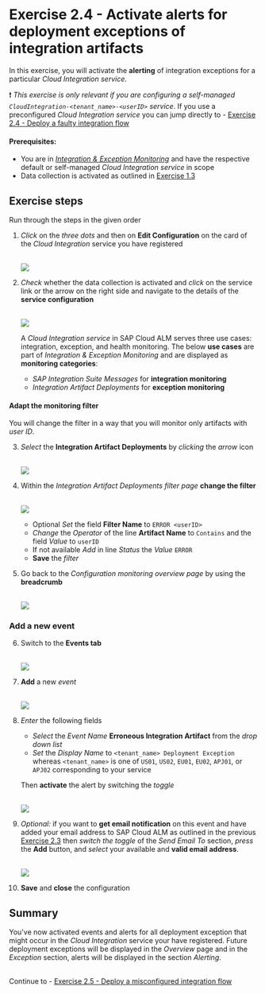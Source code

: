 # Exercise 2.4 - Activate alerts for deployment exceptions of integration artifacts

In this exercise, you will activate the **alerting** of integration exceptions for a particular *Cloud Integration service*. 

 :heavy_exclamation_mark: *This exercise is only relevant if you are configuring a self-managed `CloudIntegration-<tenant_name>-<userID>` service*. If you use a preconfigured *Cloud Integration service* you can jump directly to - [Exercise 2.4 - Deploy a faulty integration flow](/exercises/ex2/ex24/)

#### Prerequisites:

- You are in [*Integration & Exception Monitoring*](https://teched22-cloudalm-003.eu10.alm.cloud.sap/shell/run?sap-ui-app-id=com.sap.crun.imapp.ui#/Home) and have the respective default or self-managed *Cloud Integration service* in scope
- Data collection is activated as outlined in [Exercise 1.3](/exercises/ex1/ex13/)

## Exercise steps

Run through the steps in the given order

1. *Click* on the *three dots* and then on **Edit Configuration** on the card of the *Cloud Integration* service you have registered

   <br>![](/exercises/ex1/images/IMOverviewEditConfiguration.png)

2. *Check* whether the data collection is activated and *click* on the service link or the arrow on the right side and navigate to the details of the **service configuration**

   <br>![](/exercises/ex2/images/IMExceptConfigSelectService.png)
   
    A *Cloud Integration service* in SAP Cloud ALM serves three use cases: integration, exception, and health monitoring. The below **use cases** are part of *Integration & Exception Monitoring* and are displayed as **monitoring categories**:
    
	- *SAP Integration Suite Messages* for **integration monitoring**
	- *Integration Artifact Deployments* for **exception monitoring**

#### Adapt the **monitoring filter**

You will change the filter in a way that you will monitor only artifacts with *user ID*.

3. *Select* the **Integration Artifact Deployments** by *clicking* the *arrow* icon

   <br>![](/exercises/ex2/images/IMExceptSelectUsecase.png)
   
4. Within the *Integration Artifact Deployments filter page* **change the filter** 

	<br>![](/exercises/ex2/images/IMExceptConfigAddFilter.png)

    - Optional *Set* the field **Filter Name** to `ERROR <userID>`
    - *Change* the *Operator* of the line **Artifact Name** to `Contains` and the field *Value* to `userID`
    - If not available *Add* in line *Status* the *Value* `ERROR`
    - **Save** the *filter*

5. Go back to the *Configuration monitoring overview page* by using the **breadcrumb**

	<br>![](/exercises/ex2/images/IMExceptConfigAddFilterResult.png)
	
### Add a new event

6. Switch to the **Events tab**

	<br>![](/exercises/ex2/images/IMExceptConfigSwitchToEvents.png)

7. **Add** a new *event*

	<br>![](/exercises/ex2/images/IMExceptConfigAddEventButton.png)
	
8. *Enter* the following fields

    - *Select* the *Event Name* **Erroneous Integration Artifact** from the *drop down list*
    - *Set* the *Display Name* to  `<tenant_name> Deployment Exception` whereas `<tenant_name>` is one of `US01`, `US02`, `EU01`, `EU02`, `APJ01`, or `APJ02` corresponding to your service
    
    Then **activate** the alert by switching the *toggle* 

	<br>![](/exercises/ex2/images/IMExceptConfigActivateAlert.png)
	
9. *Optional:* if you want to **get email notification** on this event and have added your email address to SAP Cloud ALM as outlined in the previous [Exercise 2.3](/exercises/ex2/ex23/) then *switch the toggle* of the *Send Email To* section, *press* the **Add** button,  and *select* your available and **valid email address**.

    <br>![](/exercises/ex2/images/IMExceptConfigActivateEmail.png)

10. **Save** and **close** the configuration
   

## Summary

You've now activated events and alerts for all deployment exception that might occur in the *Cloud Integration* service your have registered. Future deployment exceptions will be displayed in the *Overview* page and in the *Exception* section, alerts will be displayed in the section *Alerting*.

<br>Continue to - [Exercise 2.5 - Deploy a misconfigured integration flow](/exercises/ex2/ex25/)

